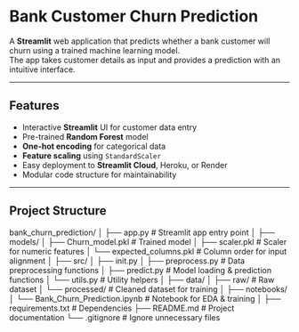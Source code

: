 # Bank Customer Churn Prediction

A **Streamlit** web application that predicts whether a bank customer will churn using a trained machine learning model.  
The app takes customer details as input and provides a prediction with an intuitive interface.

---

## Features
- Interactive **Streamlit** UI for customer data entry
- Pre-trained **Random Forest** model
- **One-hot encoding** for categorical data
- **Feature scaling** using `StandardScaler`
- Easy deployment to **Streamlit Cloud**, Heroku, or Render
- Modular code structure for maintainability

---

## Project Structure
bank_churn_prediction/
│
├── app.py # Streamlit app entry point
│
├── models/
│ ├── Churn_model.pkl # Trained model
│ ├── scaler.pkl # Scaler for numeric features
│ └── expected_columns.pkl # Column order for input alignment
│
├── src/
│ ├── init.py
│ ├── preprocess.py # Data preprocessing functions
│ ├── predict.py # Model loading & prediction functions
│ └── utils.py # Utility helpers
│
├── data/
│ ├── raw/ # Raw dataset
│ └── processed/ # Cleaned dataset for training
│
├── notebooks/
│ └── Bank_Churn_Prediction.ipynb # Notebook for EDA & training
│
├── requirements.txt # Dependencies
├── README.md # Project documentation
└── .gitignore # Ignore unnecessary files
